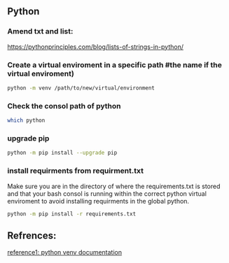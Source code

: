 Python
--------------------

### Amend txt and list:

https://pythonprinciples.com/blog/lists-of-strings-in-python/

### Create a virtual enviroment in a specific path #the name if the virtual enviroment)

```bash 
python -m venv /path/to/new/virtual/environment
```

### Check the consol path of python 

```bash
which python
```

### upgrade pip 

```bash
python -m pip install --upgrade pip
```

### install requirments from requirment.txt
Make sure you are in the directory of where the requirements.txt is stored and that your bash consol is running within the correct python virtual enviroment to avoid installing requirments in the global python. 
```bash
python -m pip install -r requirements.txt
```

## Refrences: 
[reference1: python venv documentation](https://docs.python.org/3/library/venv.html)
